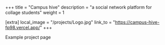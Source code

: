 +++
title = "Campus hive"
description = "a social network platform for collage students"
weight = 1

[extra]
local_image = "/projects/Logo.jpg"
link_to = "https://campus-hive-fp98.vercel.app/"
+++

Example project page
